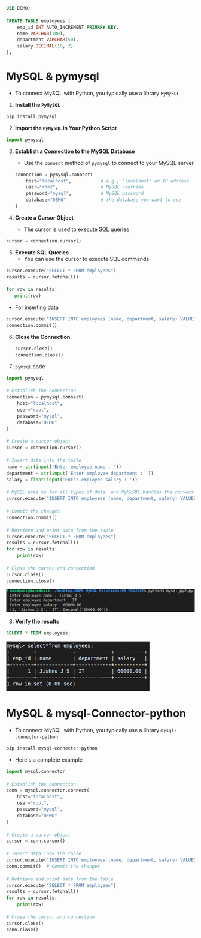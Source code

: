 
```sql
USE DEMO;

CREATE TABLE employees (
    emp_id INT AUTO_INCREMENT PRIMARY KEY,
    name VARCHAR(100),
    department VARCHAR(50),
    salary DECIMAL(10, 2)
);
```

# MySQL & pymysql
- To connect MySQL with Python, you typically use a library `PyMySQL` 

1. **Install the `PyMySQL`**

```bash
pip install pymysql
```

2. **Import the `PyMySQL` in Your Python Script**

```python
import pymysql
```

3. **Establish a Connection to the MySQL Database**
	- Use the `connect` method of `pymysql` to connect to your MySQL server

   ```python
   connection = pymysql.connect(
       host="localhost",           # e.g., "localhost" or IP address
       user="root",                # MySQL username
       password="mysql",           # MySQL password
       database="DEMO"             # the database you want to use
   )
   ```

4. **Create a Cursor Object**
	- The cursor is used to execute SQL queries

```python
cursor = connection.cursor()
```

5. **Execute SQL Queries**
	- You can use the cursor to execute SQL commands

```python
cursor.execute("SELECT * FROM employees")
results = cursor.fetchall()

for row in results:
   print(row)
```

   - For inserting data

   ```python
   cursor.execute("INSERT INTO employees (name, department, salary) VALUES (%s, %s, %s)", ('New Employee', 'IT', 60000))
   connection.commit()  
   ```

6. **Close the Connection**

   ```python
   cursor.close()
   connection.close()
   ```

7. `pymsql` code
```python
import pymysql

# Establish the connection
connection = pymysql.connect(
    host="localhost",
    user="root",
    password="mysql",
    database="DEMO"
)

# Create a cursor object
cursor = connection.cursor()

# Insert data into the table
name = str(input('Enter employee name : '))
department = str(input('Enter employee department : '))
salary = float(input('Enter employee salary : '))

# MySQL uses %s for all types of data, and PyMySQL handles the conversion internally
cursor.execute("INSERT INTO employees (name, department, salary) VALUES (%s, %s, %s)", (name, department, salary))

# Commit the changes
connection.commit()  

# Retrieve and print data from the table
cursor.execute("SELECT * FROM employees")
results = cursor.fetchall()
for row in results:
    print(row)

# Close the cursor and connection
cursor.close()
connection.close()
```

![mypy](images/mypy.png)

8. **Verify the results**

```sql
SELECT * FROM employees;
```

![mypy2](images/mypy2.png)


# MySQL & mysql-Connector-python
- To connect MySQL with Python, you typically use a library `mysql-connector-python` 

```bash
pip install mysql-connector-python
```

- Here's a complete example

```python
import mysql.connector

# Establish the connection
conn = mysql.connector.connect(
    host="localhost",
    user="root",
    password="mysql",
    database="DEMO"
)

# Create a cursor object
cursor = conn.cursor()

# Insert data into the table
cursor.execute("INSERT INTO employees (name, department, salary) VALUES (%s, %s, %s)", ('John Doe', 'HR', 55000))
conn.commit()  # Commit the changes

# Retrieve and print data from the table
cursor.execute("SELECT * FROM employees")
results = cursor.fetchall()
for row in results:
    print(row)

# Close the cursor and connection
cursor.close()
conn.close()
```
